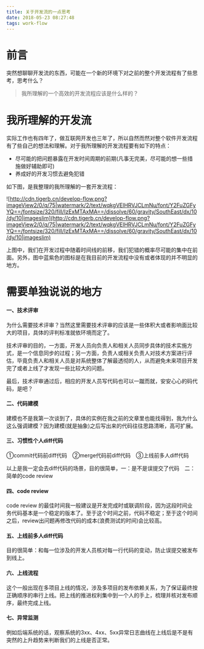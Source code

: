 ```yaml
---
title: 关于开发流的一点思考
date: 2018-05-23 08:27:48
tags: work-flow
---
```


# 前言


突然想聊聊开发流的东西，可能在一个新的环境下对之前的整个开发流程有了些思考，思考什么？

> 我所理解的一个高效的开发流程应该是什么样的？

# 我所理解的开发流


实际工作也有四年了，做互联网开发也三年了，所以自然而然对整个软件开发流程有了些自己的想法和理解。对于我所理解的开发流程要有如下的特点：

- 尽可能的把问题暴露在开发时间周期的前期(凡事无完美，尽可能的想一些措施做好辅助即可)
- 养成好的开发习惯去避免犯错

如下图，是我整理的我所理解的一套开发流程：

![http://cdn.tigerb.cn/develop-flow.png?imageView2/0/q/75|watermark/2/text/wqkgVElHRVJCLmNu/font/Y2FuZGFyYQ==/fontsize/320/fill/IzExMTAxMA==/dissolve/60/gravity/SouthEast/dx/10/dy/10|imageslim](http://cdn.tigerb.cn/develop-flow.png?imageView2/0/q/75|watermark/2/text/wqkgVElHRVJCLmNu/font/Y2FuZGFyYQ==/fontsize/320/fill/IzExMTAxMA==/dissolve/60/gravity/SouthEast/dx/10/dy/10|imageslim)

上图中，我们在开发过程中随着时间线的前移，我们犯错的概率尽可能的集中在前面。另外，图中蓝紫色的图标是在我目前的开发流程中没有或者体现的并不明显的地方。

# 需要单独说说的地方



#### 一、技术评审

为什么需要技术评审？当然这里需要技术评审的应该是一些体积大或者影响面比较大的项目，具体的评判标准就依环境而定了。

技术评审的目的，一方面，开发人员向负责人和相关人员同步具体的技术实施方式，是一个信息同步的过程；另一方面，负责人或相关负责人对技术方案进行评估，毕竟负责人和相关人员是对系统整体了解最透彻的人，从而避免未来项目开发完了或者上线了才发现一些比较大的问题。

最后，技术评审通过后，相应的开发人员写代码也可以一蹴而就，安安心心的码代码，是吧？

#### 二、代码建模

建模也不是我第一次谈到了，具体的实例在我之前的文章里也能找得到，我为什么这么强调建模？因为建模(就是抽象)之后写出来的代码往往思路清晰，高可扩展。

#### 三、习惯性个人diff代码

①commit代码前diff代码　②merge代码前diff代码　③上线前多人diff代码

以上是我一定会去diff代码的场景，目的很简单，一：是不是误提交了代码　二：简单的code review

#### 四、code review

code review 的最佳时间我一般建议是开发完成时或联调阶段，因为这段时间业务代码基本是一个稳定的版本了。至于这个时间之前，代码不稳定；至于这个时间之后，review出问题再修改代码的成本(浪费测试的时间)会比较高。

#### 五、上线前多人diff代码

目的很简单：和每一位涉及的开发人员核对每一行代码的变动，防止误提交被发布到线上。

#### 六、上线流程

这个一般出现在多项目上线的情况，涉及多项目的发布依赖关系，为了保证最终按正确顺序的串行上线。把上线的推进权利集中到一个人的手上，梳理并核对发布顺序，最终完成上线。

#### 七、异常监测

例如后端系统的话，观察系统的3xx、4xx、5xx异常日志曲线在上线后是不是有突然的上升趋势来判断我们的上线是否正常。
